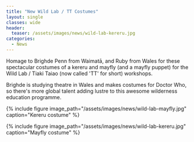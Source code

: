 ```yaml
---
title: "New Wild Lab / TT Costumes"
layout: single
classes: wide
header:
  teaser: /assets/images/news/wild-lab-kereru.jpg
categories:
  - News
---
```


Homage to Brighde Penn from Waimatā, and Ruby from Wales for these spectacular costumes of a kereru and mayfly (and a mayfly puppet) for the Wild Lab / Tiaki Taiao (now called 'TT' for short) workshops.  

Brighde is studying theatre in Wales and makes costumes for Doctor Who, ​so there's more global talent adding lustre to this awesome wilderness education programme.

{% include figure image_path="/assets/images/news/wild-lab-mayfly.jpg" caption="Kereru costume" %}

{% include figure image_path="/assets/images/news/wild-lab-kereru.jpg" caption="Mayfly costume" %}

